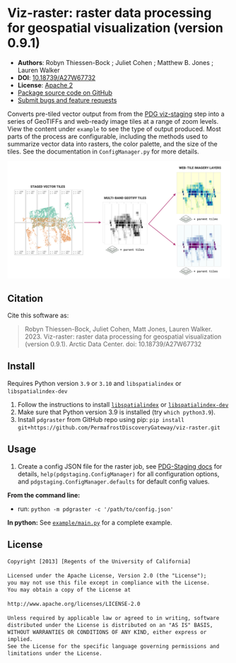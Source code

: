 # Viz-raster: raster data processing for geospatial visualization (version 0.9.1)

- **Authors**: Robyn Thiessen-Bock ; Juliet Cohen ; Matthew B. Jones ; Lauren Walker
- **DOI**: [10.18739/A27W67732](https://ezid.cdlib.org/id/doi:10.18739/A27W67732)
- **License**: [Apache 2](https://opensource.org/license/apache-2-0/)
- [Package source code on GitHub](https://github.com/PermafrostDiscoveryGateway/viz-raster)
- [Submit bugs and feature requests](https://github.com/PermafrostDiscoveryGateway/viz-raster/issues/new)

Converts pre-tiled vector output from from the [PDG
viz-staging](https://github.com/PermafrostDiscoveryGateway/viz-staging) step
into a series of GeoTIFFs and web-ready image tiles at a range of zoom levels.
View the content under `example` to see the type of output produced. Most parts
of the process are configurable, including the methods used to summarize vector
data into rasters, the color palette, and the size of the tiles. See the
documentation in `ConfigManager.py` for more details.

![PDG raster summary](docs/images/raster_tldr.png)

## Citation

Cite this software as:

> Robyn Thiessen-Bock, Juliet Cohen, Matt Jones, Lauren Walker. 2023. Viz-raster: raster data processing for geospatial visualization (version 0.9.1). Arctic Data Center. doi: 10.18739/A27W67732

## Install

Requires Python version `3.9` or `3.10` and `libspatialindex` or `libspatialindex-dev`

1. Follow the instructions to install [`libspatialindex`](https://libspatialindex.org/en/latest/) or [`libspatialindex-dev`](https://packages.ubuntu.com/bionic/libspatialindex-dev)
2. Make sure that Python version 3.9 is installed (try `which python3.9`).
3. Install `pdgraster` from GitHub repo using pip: `pip install git+https://github.com/PermafrostDiscoveryGateway/viz-raster.git`

## Usage

1. Create a config JSON file for the raster job, see [PDG-Staging docs](https://github.com/PermafrostDiscoveryGateway/viz-staging/blob/develop//docs/config.md) for details,  `help(pdgstaging.ConfigManager)` for all configuration options, and `pdgstaging.ConfigManager.defaults` for default config values.

**From the command line:**
- run: `python -m pdgraster -c '/path/to/config.json'`

**In python:**
See [`example/main.py`](example/main.py) for a complete example.

## License

```
Copyright [2013] [Regents of the University of California]

Licensed under the Apache License, Version 2.0 (the "License");
you may not use this file except in compliance with the License.
You may obtain a copy of the License at

http://www.apache.org/licenses/LICENSE-2.0

Unless required by applicable law or agreed to in writing, software
distributed under the License is distributed on an "AS IS" BASIS,
WITHOUT WARRANTIES OR CONDITIONS OF ANY KIND, either express or implied.
See the License for the specific language governing permissions and
limitations under the License.
```
